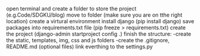 open terminal and create a folder to store the project (e.g.Code/SDGKU/blog)
move to folder (make sure you are on tthe right location)
create a virtural environment
install django (pip install django)
save packages into requirements.txt file (pip freeze > requirements.txt)
create the project (django-admin startproject config .)
finish the structure:
-create the static, templates, img, css and js folders
-create the .gitignore, README.md (optional files)
link everthing to the settings.py